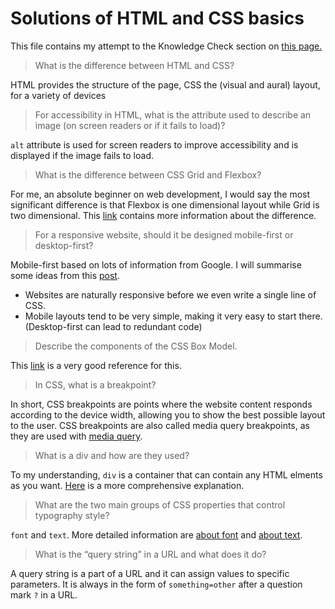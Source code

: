 # Solutions of HTML and CSS basics
This file contains my attempt to the Knowledge Check section on [this page.](https://www.theodinproject.com/paths/foundations/courses/foundations/lessons/html-and-css-basics#knowledge-check)

> What is the difference between HTML and CSS?

HTML provides the structure of the page, CSS the (visual and aural) layout, for a variety of devices

> For accessibility in HTML, what is the attribute used to describe an image (on screen readers or if it fails to load)?

`alt` attribute is used for screen readers to improve accessibility and is displayed if the image fails to load.

> What is the difference between CSS Grid and Flexbox?

For me, an absolute beginner on web development, I would say the most significant difference is that Flexbox is one dimensional layout while Grid is two dimensional. This [link](https://css-tricks.com/quick-whats-the-difference-between-flexbox-and-grid/) contains more information about the difference. 

> For a responsive website, should it be designed mobile-first or desktop-first?

Mobile-first based on lots of information from Google. I will summarise some ideas from this [post](https://www.freecodecamp.org/news/taking-the-right-approach-to-responsive-web-design/).
  * Websites are naturally responsive before we even write a single line of CSS.
  * Mobile layouts tend to be very simple, making it very easy to start there. (Desktop-first can lead to redundant code) 

> Describe the components of the CSS Box Model.

This [link](https://www.w3schools.com/css/css_boxmodel.asp) is a very good reference for this.

> In CSS, what is a breakpoint?

In short, CSS breakpoints are points where the website content responds according to the device width, allowing you to show the best possible layout to the user. CSS breakpoints are also called media query breakpoints, as they are used with [media query](https://developer.mozilla.org/en-US/docs/Web/CSS/Media_Queries/Using_media_queries).

> What is a div and how are they used?

To my understanding, `div` is a container that can contain any HTML elments as you want. [Here](https://developer.mozilla.org/en-US/docs/Web/HTML/Element/div) is a more comprehensive explanation.

> What are the two main groups of CSS properties that control typography style?

`font` and `text`. More detailed information are [about font](https://developer.mozilla.org/en-US/docs/Web/CSS/font) and [about text](https://developer.mozilla.org/en-US/docs/Web/CSS/CSS_Text).

> What is the “query string” in a URL and what does it do?

A query string is a part of a URL and it can assign values to specific parameters. It is always in the form of `something=other` after a question mark `?` in a URL.
